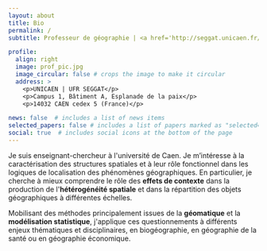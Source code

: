 ```yaml
---
layout: about
title: Bio
permalink: /
subtitle: Professeur de géographie | <a href='http://seggat.unicaen.fr/'>Université de Caen Normandie</a> | <a href='https://umr-idees.fr//'>UMR 6266 CNRS - IDEES</a>

profile:
  align: right
  image: prof_pic.jpg
  image_circular: false # crops the image to make it circular
  address: >
    <p>UNICAEN | UFR SEGGAT</p>
    <p>Campus 1, Bâtiment A, Esplanade de la paix</p>
    <p>14032 CAEN cedex 5 (France)</p>

news: false  # includes a list of news items
selected_papers: false # includes a list of papers marked as "selected={true}"
social: true  # includes social icons at the bottom of the page
---
```


Je suis enseignant-chercheur à l'université de Caen. Je m’intéresse à la caractérisation des structures spatiales et à leur rôle fonctionnel dans les logiques de localisation des phénomènes géographiques. En particulier, je cherche à mieux comprendre le rôle des **effets de contexte** dans la production de l'**hétérogénéité spatiale** et dans la répartition des objets géographiques à différentes échelles.

Mobilisant des méthodes principalement issues de la **géomatique** et la **modélisation statistique**, j'applique ces questionnements à différents enjeux thématiques et disciplinaires, en biogéographie, en géographie de la santé ou en géographie économique.
<!--
Put your address / P.O. box / other info right below your picture. You can also disable any these elements by editing `profile` property of the YAML header of your `_pages/about.md`. Edit `_bibliography/papers.bib` and Jekyll will render your [publications page](/al-folio/publications/) automatically. -->
